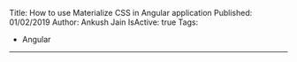 Title: How to use Materialize CSS in Angular application
Published: 01/02/2019
Author: Ankush Jain
IsActive: true
Tags:
  - Angular
---
